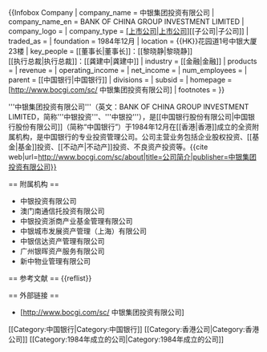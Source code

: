 {{Infobox Company 
| company_name     = 中银集团投资有限公司
| company_name_en  = BANK OF CHINA GROUP INVESTMENT LIMITED
| company_logo     = 
| company_type     = [[上市公司|上市公司]]([[中国银行|中国银行]])[[子公司|子公司]]
| traded_as        = 
| foundation       = 1984年12月
| location         = {{HK}}花园道1号中银大厦23楼
| key_people       = [[董事长|董事长]]：[[黎晓静|黎晓静]]<br />[[执行总裁|执行总裁]]：[[龚建中|龚建中]]
| industry         = [[金融|金融]]
| products         = 
| revenue          = 
| operating_income = 
| net_income       = 
| num_employees    = 
| parent           = [[中国银行|中国银行]]
| divisions        = 
| subsid           = 
| homepage         = [http://www.bocgi.com/sc/ 中银集团投资有限公司]
| footnotes        = 
}}

'''中银集团投资有限公司'''（英文：BANK OF CHINA GROUP INVESTMENT LIMITED，简称'''中银投资'''、'''中银投'''），是[[中国银行股份有限公司|中国银行股份有限公司]]（简称“中国银行”）于1984年12月在[[香港|香港]]成立的全资附属机构，是中国银行的专业投资管理公司。公司主营业务包括企业股权投资、[[基金|基金]]投资、[[不动产|不动产]]投资、不良资产投资等。<ref>{{cite web|url=http://www.bocgi.com/sc/about|title=公司简介|publisher=中银集团投资有限公司}}</ref>

== 附属机构 ==
* 中银投资有限公司
* 澳门南通信托投资有限公司
* 中银投资浙商产业基金管理有限公司
* 中银城市发展资产管理（上海）有限公司
* 中银信达资产管理有限公司
* 广州银晖资产服务有限公司
* 新中物业管理有限公司

== 参考文献 ==
{{reflist}}

== 外部链接 ==
* [http://www.bocgi.com/sc/ 中银集团投资有限公司]

[[Category:中国银行|Category:中国银行]]
[[Category:香港公司|Category:香港公司]]
[[Category:1984年成立的公司|Category:1984年成立的公司]]